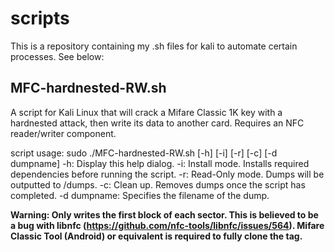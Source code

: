 # scripts

This is a repository containing my .sh files for kali to automate certain processes. See below:

## MFC-hardnested-RW.sh
A script for Kali Linux that will crack a Mifare Classic 1K key with a hardnested attack, then write its data to another card.
Requires an NFC reader/writer component.

script usage: sudo ./MFC-hardnested-RW.sh [-h] [-i] [-r] [-c] [-d dumpname]
-h: Display this help dialog.
-i: Install mode. Installs required dependencies before running the script.
-r: Read-Only mode. Dumps  will be outputted to /dumps.
-c: Clean up. Removes dumps once the script has completed.
-d dumpname: Specifies the filename of the dump.

**Warning: Only writes the first block of each sector. This is believed to be a bug with libnfc (https://github.com/nfc-tools/libnfc/issues/564). Mifare Classic Tool (Android) or equivalent is required to fully clone the tag.**
